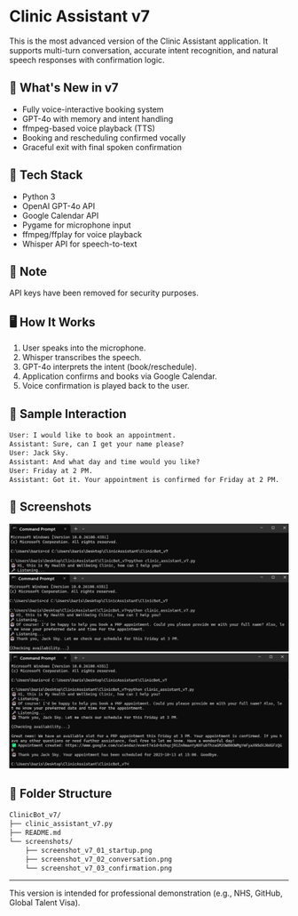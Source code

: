 # Clinic Assistant v7

This is the most advanced version of the Clinic Assistant application. It supports multi-turn conversation, accurate intent recognition, and natural speech responses with confirmation logic.

## 🚀 What's New in v7

- Fully voice-interactive booking system
- GPT-4o with memory and intent handling
- ffmpeg-based voice playback (TTS)
- Booking and rescheduling confirmed vocally
- Graceful exit with final spoken confirmation

## 🧠 Tech Stack

- Python 3
- OpenAI GPT-4o API
- Google Calendar API
- Pygame for microphone input
- ffmpeg/ffplay for voice playback
- Whisper API for speech-to-text

## 🔐 Note

API keys have been removed for security purposes.

## 🖥️ How It Works

1. User speaks into the microphone.
2. Whisper transcribes the speech.
3. GPT-4o interprets the intent (book/reschedule).
4. Application confirms and books via Google Calendar.
5. Voice confirmation is played back to the user.

## 💬 Sample Interaction

```
User: I would like to book an appointment.
Assistant: Sure, can I get your name please?
User: Jack Sky.
Assistant: And what day and time would you like?
User: Friday at 2 PM.
Assistant: Got it. Your appointment is confirmed for Friday at 2 PM.
```

## 📸 Screenshots

![Startup](./screenshots/v7_01_startup.png)
![Conversation](./screenshots/v7_02_conversation.png)
![Confirmation](./screenshots/v7_03_confirmation.png)

## 📂 Folder Structure

```
ClinicBot_v7/
├── clinic_assistant_v7.py
├── README.md
└── screenshots/
    ├── screenshot_v7_01_startup.png
    ├── screenshot_v7_02_conversation.png
    └── screenshot_v7_03_confirmation.png
```

---

This version is intended for professional demonstration (e.g., NHS, GitHub, Global Talent Visa).